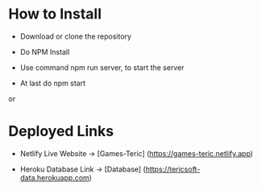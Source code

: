 # How to Install

* Download or clone the repository

* Do NPM Install

* Use command npm run server, to start the server

* At last do npm start

or

# Deployed Links

* Netlify Live Website -> [Games-Teric] (https://games-teric.netlify.app)

* Heroku Database Link -> [Database] (https://tericsoft-data.herokuapp.com)
